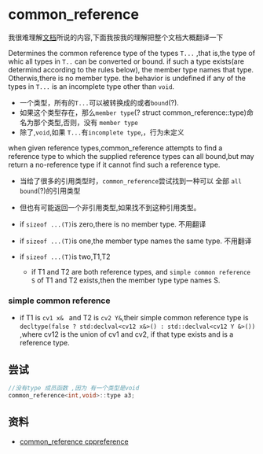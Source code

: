 common_reference
=====================


我很难理解[文档][1]所说的内容,下面我按我的理解把整个文档大概翻译一下

Determines the common reference type of the types `T...` ,that is,the type of whic all types in `T..` can be converted or bound. if such a type exists(are determind according to the rules below), the member type names that type. Otherwis,there is no member type. the behavior is undefined if any of the types in `T...` is an incomplete type other than `void`.


- 一个类型，所有的`T...`可以被转换成的或者`bound`(?).
- 如果这个类型存在，那么`member type`(? struct common_reference::type)命名为那个类型,否则，没有 `member type`
- 除了,`void`,如果 `T...`有`incomplete type`,，行为未定义 


when given reference types,common_reference attempts to find a reference type to which the supplied reference types can all bound,but may return a no-reference type if it cannot find such a reference type.

- 当给了很多的引用类型时，`common_reference`尝试找到一种可以 全部 `all bound`(?)的引用类型
- 但也有可能返回一个非引用类型,如果找不到这种引用类型。

- if `sizeof ...(T)`is zero,there is no member type. 不用翻译
- if `sizeof ...(T)`is one,the member type names the same type. 不用翻译
- if `sizeof ...(T)`is two,T1,T2
    - if T1 and T2 are both reference types, and `simple common reference S` of T1 and T2 exists,then the member type type names S.


### simple common reference 

- if T1 is `cv1 x& ` and T2 is `cv2 Y&`,their simple common reference type is `decltype(false ? std:declval<cv12 x&>() : std::declval<cv12 Y &>())` ,where cv12 is the union of cv1 and cv2, if that type exists and is a reference type.


## 尝试

```cpp
//没有type 成员函数 ,因为 有一个类型是void
common_reference<int,void>::type a3;
```


## 资料

- [common_reference cppreference](https://en.cppreference.com/w/cpp/types/common_reference)

[1]: <https://en.cppreference.com/w/cpp/types/common_reference>
